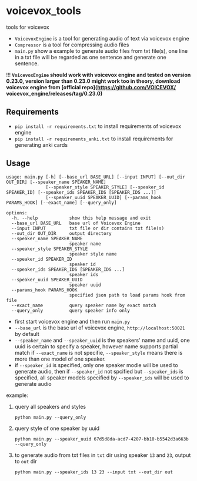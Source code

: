 # voicevox_tools
tools for voicevox

- `VoicevoxEngine` is a tool for generating audio of text via voicevox engine
- `Compressor` is a tool for compressing audio files
- `main.py` show a example to generate audio files from txt file(s), one line in a txt file will be regarded as one sentence and generate one sentence.

!!! **`VoicevoxEngine` should work with voicevox engine and tested on version 0.23.0, version larger than 0.23.0 might work too in theory, download voicevox engine from [official repo](https://github.com/VOICEVOX/
voicevox_engine/releases/tag/0.23.0)**

## Requirements

- `pip install -r requirements.txt` to install requirements of voicevox engine
-  `pip install -r requirements_anki.txt` to install requirements for generating anki cards

## Usage

```shell
usage: main.py [-h] [--base_url BASE_URL] [--input INPUT] [--out_dir OUT_DIR] [--speaker_name SPEAKER_NAME]
               [--speaker_style SPEAKER_STYLE] [--speaker_id SPEAKER_ID] [--speaker_ids SPEAKER_IDS [SPEAKER_IDS ...]]
               [--speaker_uuid SPEAKER_UUID] [--params_hook PARAMS_HOOK] [--exact_name] [--query_only]

options:
  -h, --help            show this help message and exit
  --base_url BASE_URL   base url of Voicevox Engine
  --input INPUT         txt file or dir contains txt file(s)
  --out_dir OUT_DIR     output directory
  --speaker_name SPEAKER_NAME
                        speaker name
  --speaker_style SPEAKER_STYLE
                        speaker style name
  --speaker_id SPEAKER_ID
                        speaker id
  --speaker_ids SPEAKER_IDS [SPEAKER_IDS ...]
                        speaker ids
  --speaker_uuid SPEAKER_UUID
                        speaker uuid
  --params_hook PARAMS_HOOK
                        specified json path to load params hook from file
  --exact_name          query speaker name by exact match
  --query_only          query speaker info only
```

- first start voicevox engine and then run `main.py`
- `--base_url` is the base url of voicevox engine, `http://localhost:50021` by default
- `--speaker_name` and `--speaker_uuid` is the speakers' name and uuid, one uuid is certain to specify a speaker, however name supports partial match if `--exact_name` is not specifie, `--speaker_style` means there is more than one model of one speaker.
- if `--speaker_id` is specified, only one speaker modle will be used to generate audio, then if `--speaker_id` not spcified but `--speaker_ids` is specified, all speaker models specified by `--speaker_ids` will be used to generate audio

example:

1. query all speakers and styles
    ```shell
    python main.py --query_only
    ```

2. query style of one speaker by uuid
    ```shell
    python main.py --speaker_uuid 67d5d8da-acd7-4207-bb10-b5542d3a663b --query_only
    ```

3. to generate audio from txt files in `txt` dir using speaker `13` and `23`, output to `out` dir
    ```shell
    python main.py --speaker_ids 13 23 --input txt --out_dir out
    ```